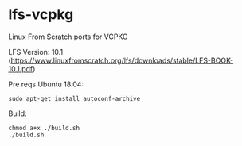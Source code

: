 # lfs-vcpkg
Linux From Scratch ports for VCPKG

LFS Version: 10.1 (https://www.linuxfromscratch.org/lfs/downloads/stable/LFS-BOOK-10.1.pdf)

Pre reqs Ubuntu 18.04:
```
sudo apt-get install autoconf-archive
```

Build:
```
chmod a+x ./build.sh
./build.sh

```
